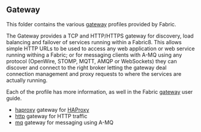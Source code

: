 ## Gateway

This folder contains the various [gateway](http://fabric8.io/gitbook/gateway.html) profiles provided by Fabric.

The Gateway provides a TCP and HTTP/HTTPS gateway for discovery, load balancing and failover of services running within a Fabric8. This allows simple HTTP URLs to be used to access any web application or web service running withing a Fabric; or for messaging clients with A-MQ using any protocol (OpenWire, STOMP, MQTT, AMQP or WebSockets) they can discover and connect to the right broker letting the gateway deal connection management and proxy requests to where the services are actually running.

Each of the profile has more information, as well in the Fabric [gateway](http://fabric8.io/gitbook/gateway.html) user guide.

* [haproxy](/fabric/profiles/gateway/haproxy.profile) gateway for [HAProxy](http://www.haproxy.org/)
* [http](/fabric/profiles/gateway/http.profile) gateway for HTTP traffic
* [mq](/fabric/profiles/gateway/mq.profile) gateway for messaging using A-MQ